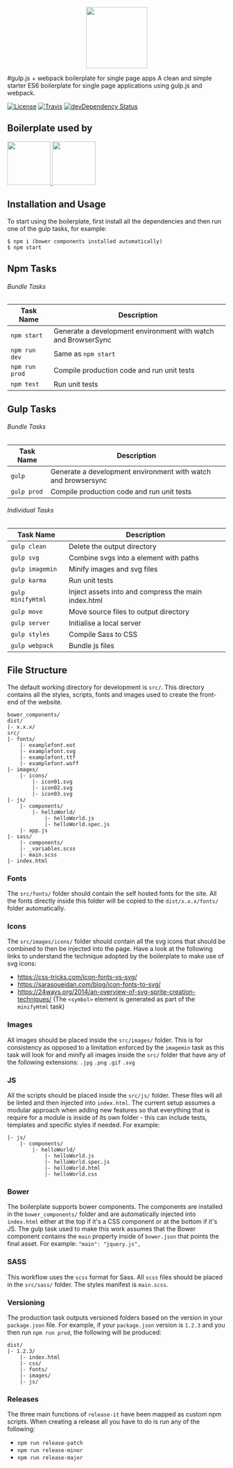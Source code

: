 <p align="center">
    <img width="141" src="http://antonsamper.github.io/gulp-webpack-boilerplate/images/logo-gulp-webpack-pink-fed4617544.svg" />
</p>
#gulp.js + webpack boilerplate for single page apps
A clean and simple starter ES6 boilerplate for single page applications using gulp.js and webpack.

[![License](https://img.shields.io/github/license/mashape/apistatus.svg)](https://github.com/antonsamper/gulp-webpack-boilerplate/blob/master/LICENSE)
[![Travis](https://img.shields.io/travis/antonsamper/gulp-webpack-boilerplate.svg)](https://travis-ci.org/antonsamper/gulp-webpack-boilerplate)
[![devDependency Status](https://david-dm.org/antonsamper/gulp-webpack-boilerplate/dev-status.svg)](https://david-dm.org/antonsamper/gulp-webpack-boilerplate#info=devDependencies)

## Boilerplate used by
<p>
  <a href="http://signagerocket.com/">
    <img height="100" width="100" src="https://raw.githubusercontent.com/antonsamper/gulp-webpack-boilerplate/master/src/images/logo-signagerocket.png">
  </a>
  <a href="http://www.nowtv.com/">
    <img height="100" width="100" src="https://raw.githubusercontent.com/antonsamper/gulp-webpack-boilerplate/master/src/images/logo-nowtv.png">
  </a>
</p>

## Installation and Usage
To start using the boilerplate, first install all the dependencies and then run one of the gulp tasks, for example:

 ```
 $ npm i (bower components installed automatically)
 $ npm start
 ```

## Npm Tasks

###### Bundle Tasks

Task Name         | Description
----------------- | ---------------------------------------------------------------------
`npm start`       | Generate a development environment with watch and BrowserSync
`npm run dev`     | Same as `npm start`
`npm run prod`    | Compile production code and run unit tests
`npm test`        | Run unit tests

## Gulp Tasks

###### Bundle Tasks

Task Name         | Description
----------------- | ---------------------------------------------------------------------
`gulp`            | Generate a development environment with watch and browsersync
`gulp prod`       | Compile production code and run unit tests

###### Individual Tasks

Task Name         | Description
----------------- | ----------------------------------------------------
`gulp clean`      | Delete the output directory
`gulp svg`        | Combine svgs into a <symbol> element with paths
`gulp imagemin`   | Minify images and svg files
`gulp karma`      | Run unit tests
`gulp minifyHtml` | Inject assets into and compress the main index.html
`gulp move`       | Move source files to output directory
`gulp server`     | Initialise a local server
`gulp styles`     | Compile Sass to CSS
`gulp webpack`    | Bundle js files


## File Structure
The default working directory for development is `src/`. This directory contains all the styles, scripts, fonts and images used to create the front-end of the website.

```
bower_components/
dist/
|- x.x.x/
src/
|- fonts/
	|- examplefont.eot
	|- examplefont.svg
	|- examplefont.ttf
	|- examplefont.woff
|- images/
	|- icons/
        |- icon01.svg
        |- icon02.svg
        |- icon03.svg
|- js/
	|- components/
		|- helloWorld/
			|- helloWorld.js
			|- helloWorld.spec.js
	|- app.js
|- sass/
	|- components/
	|- _variables.scss
	|- main.scss
|- index.html 
```

### Fonts
The `src/fonts/` folder should contain the self hosted fonts for the site. All the fonts directly inside this folder will be copied to the `dist/x.x.x/fonts/` folder automatically.

### Icons
The `src/images/icons/` folder should contain all the svg icons that should be combined to then be injected into the page. 
Have a look at the following links to understand the technique adopted by the boilerplate to make use of svg icons:
* https://css-tricks.com/icon-fonts-vs-svg/
* https://sarasoueidan.com/blog/icon-fonts-to-svg/
* https://24ways.org/2014/an-overview-of-svg-sprite-creation-techniques/
(The `<symbol>` element is generated as part of the `minifyHtml` task)

### Images
All images should be placed inside the `src/images/` folder. This is for consistency as opposed to a limitation enforced by the `imagemin` task as this task will look for and minify all images inside the `src/` folder that have any of the following extensions: `.jpg` `.png` `.gif` `.svg`

### JS
All the scripts should be placed inside the `src/js/` folder. These files will all be linted and then injected into `index.html`. The current setup assumes a modular approach when adding new features so that everything that is require for a module is inside of its own folder - this can include tests, templates and specific styles if needed. For example:

```
|- js/
	|- components/
		|- helloWorld/
			|- helloWorld.js
			|- helloWorld.spec.js
			|- helloWorld.html
			|- helloWorld.css
```

### Bower
The boilerplate supports bower components. The components are installed in the `bower_components/` folder and are automatically injected into `index.html` either at the top if it's a CSS component or at the bottom if it's JS. The gulp task used to make this work assumes that the Bower component contains the `main` property inside of `bower.json` that points the final asset. For example: `"main": "jquery.js",`

### SASS
This workflow uses the `scss` format for Sass. All `scss` files should be placed in the `src/sass/` folder. The styles manifest is `main.scss`.

### Versioning
The production task outputs versioned folders based on the version in your `package.json` file. For example, if your `package.json` version is `1.2.3` and you then run `npm run prod`, the following will be produced:
```
dist/
|- 1.2.3/
	|- index.html
    |- css/
    |- fonts/
    |- images/
    |- js/
```

### Releases
The three main functions of `release-it` have been mapped as custom npm scripts. When creating a release all you have to do is run any of the following:
 *  `npm run release-patch`
 *  `npm run release-minor`
 *  `npm run release-major`
